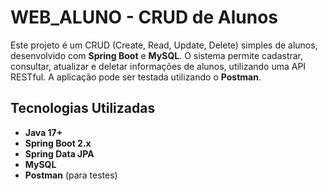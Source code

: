 # WEB_ALUNO - CRUD de Alunos

Este projeto é um CRUD (Create, Read, Update, Delete) simples de alunos, desenvolvido com **Spring Boot** e **MySQL**. O sistema permite cadastrar, consultar, atualizar e deletar informações de alunos, utilizando uma API RESTful. A aplicação pode ser testada utilizando o **Postman**.

## Tecnologias Utilizadas

- **Java 17+**
- **Spring Boot 2.x**
- **Spring Data JPA**
- **MySQL**
- **Postman** (para testes)


